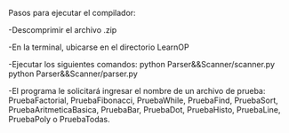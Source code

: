 Pasos para ejecutar el compilador:

-Descomprimir el archivo .zip

-En la terminal, ubicarse en el directorio LearnOP

-Ejecutar los siguientes comandos: 
	python Parser\&\&Scanner/scanner.py 
	python Parser\&\&Scanner/parser.py 

-El programa le solicitará ingresar el nombre de un archivo de prueba: PruebaFactorial, PruebaFibonacci, PruebaWhile, PruebaFind, PruebaSort, PruebaAritmeticaBasica, PruebaBar, PruebaDot, PruebaHisto, PruebaLine, PruebaPoly o PruebaTodas.